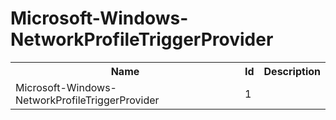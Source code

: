 # Microsoft-Windows-NetworkProfileTriggerProvider

<table>
<colgroup><col/><col/><col/></colgroup>
<tr><th>Name</th><th>Id</th><th>Description</th></tr>
<tr><td>Microsoft-Windows-NetworkProfileTriggerProvider</td><td>1</td><td></td></tr>
</table>
